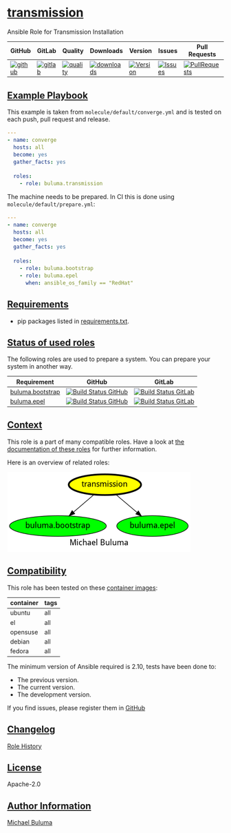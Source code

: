# [transmission](#transmission)

Ansible Role for Transmission Installation

|GitHub|GitLab|Quality|Downloads|Version|Issues|Pull Requests|
|------|------|-------|---------|-------|------|-------------|
|[![github](https://github.com/buluma/ansible-role-transmission/workflows/Ansible%20Molecule/badge.svg)](https://github.com/buluma/ansible-role-transmission/actions)|[![gitlab](https://gitlab.com/buluma/ansible-role-transmission/badges/master/pipeline.svg)](https://gitlab.com/buluma/ansible-role-transmission)|[![quality](https://img.shields.io/ansible/quality/59015)](https://galaxy.ansible.com/buluma/transmission)|[![downloads](https://img.shields.io/ansible/role/d/59015)](https://galaxy.ansible.com/buluma/transmission)|[![Version](https://img.shields.io/github/release/buluma/ansible-role-transmission.svg)](https://github.com/buluma/ansible-role-transmission/releases/)|[![Issues](https://img.shields.io/github/issues/buluma/ansible-role-transmission.svg)](https://github.com/buluma/ansible-role-transmission/issues/)|[![PullRequests](https://img.shields.io/github/issues-pr-closed-raw/buluma/ansible-role-transmission.svg)](https://github.com/buluma/ansible-role-transmission/pulls/)|

## [Example Playbook](#example-playbook)

This example is taken from `molecule/default/converge.yml` and is tested on each push, pull request and release.
```yaml
---
- name: converge
  hosts: all
  become: yes
  gather_facts: yes

  roles:
    - role: buluma.transmission
```

The machine needs to be prepared. In CI this is done using `molecule/default/prepare.yml`:
```yaml
---
- name: converge
  hosts: all
  become: yes
  gather_facts: yes

  roles:
    - role: buluma.bootstrap
    - role: buluma.epel
      when: ansible_os_family == "RedHat"
```



## [Requirements](#requirements)

- pip packages listed in [requirements.txt](https://github.com/buluma/ansible-role-transmission/blob/main/requirements.txt).

## [Status of used roles](#status-of-requirements)

The following roles are used to prepare a system. You can prepare your system in another way.

| Requirement | GitHub | GitLab |
|-------------|--------|--------|
|[buluma.bootstrap](https://galaxy.ansible.com/buluma/bootstrap)|[![Build Status GitHub](https://github.com/buluma/ansible-role-bootstrap/workflows/Ansible%20Molecule/badge.svg)](https://github.com/buluma/ansible-role-bootstrap/actions)|[![Build Status GitLab ](https://gitlab.com/buluma/ansible-role-bootstrap/badges/main/pipeline.svg)](https://gitlab.com/buluma/ansible-role-bootstrap)|
|[buluma.epel](https://galaxy.ansible.com/buluma/epel)|[![Build Status GitHub](https://github.com/buluma/ansible-role-epel/workflows/Ansible%20Molecule/badge.svg)](https://github.com/buluma/ansible-role-epel/actions)|[![Build Status GitLab ](https://gitlab.com/buluma/ansible-role-epel/badges/main/pipeline.svg)](https://gitlab.com/buluma/ansible-role-epel)|

## [Context](#context)

This role is a part of many compatible roles. Have a look at [the documentation of these roles](https://buluma.github.io/) for further information.

Here is an overview of related roles:

![dependencies](https://raw.githubusercontent.com/buluma/ansible-role-transmission/png/requirements.png "Dependencies")

## [Compatibility](#compatibility)

This role has been tested on these [container images](https://hub.docker.com/u/buluma):

|container|tags|
|---------|----|
|ubuntu|all|
|el|all|
|opensuse|all|
|debian|all|
|fedora|all|

The minimum version of Ansible required is 2.10, tests have been done to:

- The previous version.
- The current version.
- The development version.



If you find issues, please register them in [GitHub](https://github.com/buluma/ansible-role-transmission/issues)

## [Changelog](#changelog)

[Role History](https://github.com/buluma/ansible-role-transmission/blob/master/CHANGELOG.md)

## [License](#license)

Apache-2.0

## [Author Information](#author-information)

[Michael Buluma](https://buluma.github.io/)
